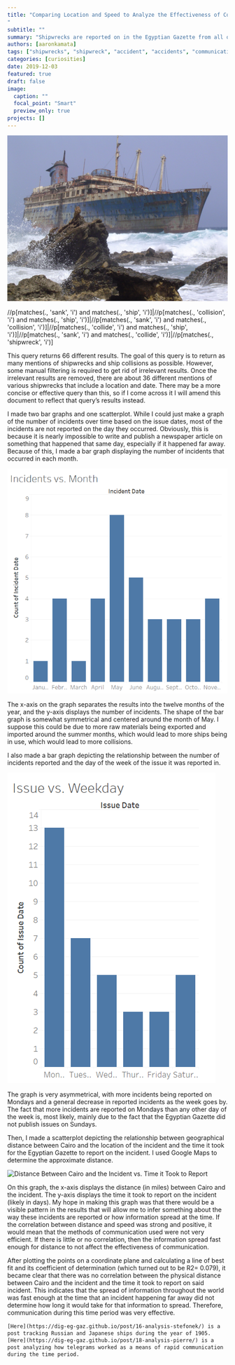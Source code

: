 ```yaml
---
title: "Comparing Location and Speed to Analyze the Effectiveness of Communication
"
subtitle: ""
summary: "Shipwrecks are reported on in the Egyptian Gazette from all over the world, so I used the information provided in each of the reports to form several graphs. Overall, the methods of communication used were very efficient."
authors: [aaronkamata]
tags: ["shipwrecks", "shipwreck", "accident", "accidents", "communication"]
categories: [curiosities]
date: 2019-12-03
featured: true
draft: false
image:
  caption: ""
  focal_point: "Smart"
  preview_only: true
projects: []
---
```

![](featured.jpg)

//p[matches(., 'sank', 'i') and matches(., 'ship', 'i')]|//p[matches(., 'collision', 'i') and matches(., 'ship', 'i')]|//p[matches(., 'sank', 'i') and matches(., 'collision', 'i')]|//p[matches(., 'collide', 'i') and matches(., 'ship', 'i')]|//p[matches(., 'sank', 'i') and matches(., 'collide', 'i')]|//p[matches(., 'shipwreck', 'i')]

This query returns 66 different results. The goal of this query is to return as many mentions of shipwrecks and ship collisions as possible. However, some manual filtering is required to get rid of irrelevant results. Once the irrelevant results are removed, there are about 36 different mentions of various shipwrecks that include a location and date. There may be a more concise or effective query than this, so if I come across it I will amend this document to reflect that query’s results instead.

I made two bar graphs and one scatterplot. While I could just make a graph of the number of incidents over time based on the issue dates, most of the incidents are not reported on the day they occurred. Obviously, this is because it is nearly impossible to write and publish a newspaper article on something that happened that same day, especially if it happened far away. Because of this, I made a bar graph displaying the number of incidents that occurred in each month.

![](incidents-vs-month.png "Number of Incidents vs. Month")

The x-axis on the graph separates the results into the twelve months of the year, and the y-axis displays the number of incidents. The shape of the bar graph is somewhat symmetrical and centered around the month of May. I suppose this could be due to more raw materials being exported and imported around the summer months, which would lead to more ships being in use, which would lead to more collisions.

I also made a bar graph depicting the relationship between the number of incidents reported and the day of the week of the issue it was reported in.

![](issue-vs-weekday.png "Number of Reports vs Weekday of Issue")

The graph is very asymmetrical, with more incidents being reported on Mondays and a general decrease in reported incidents as the week goes by. The fact that more incidents are reported on Mondays than any other day of the week is, most likely, mainly due to the fact that the Egyptian Gazette did not publish issues on Sundays.

Then, I made a scatterplot depicting the relationship between geographical distance between Cairo and the location of the incident and the time it took for the Egyptian Gazette to report on the incident. I used Google Maps to determine the approximate distance.

![](distance-vs-time.png "Distance Between Cairo and the Incident vs. Time it Took to Report")

On this graph, the x-axis displays the distance (in miles) between Cairo and the incident. The y-axis displays the time it took to report on the incident (likely in days). My hope in making this graph was that there would be a visible pattern in the results that will allow me to infer something about the way these incidents are reported or how information spread at the time. If the correlation between distance and speed was strong and positive, it would mean that the methods of communication used were not very efficient. If there is little or no correlation, then the information spread fast enough for distance to not affect the effectiveness of communication.

After plotting the points on a coordinate plane and calculating a line of best fit and its coefficient of determination (which turned out to be R2= 0.079), it became clear that there was no correlation between the physical distance between Cairo and the incident and the time it took to report on said incident.  This indicates that the spread of information throughout the world was fast enough at the time that an incident happening far away did not determine how long it would take for that information to spread. Therefore, communication during this time period was very effective.

	[Here](https://dig-eg-gaz.github.io/post/16-analysis-stefonek/) is a post tracking Russian and Japanese ships during the year of 1905.
	[Here](https://dig-eg-gaz.github.io/post/18-analysis-pierre/) is a post analyzing how telegrams worked as a means of rapid communication during the time period.
